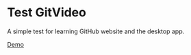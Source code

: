 # Test GitVideo
A simple test for learning GitHub website and the desktop app.


[Demo](https://geoffharders.github.io/GitVideo/)
